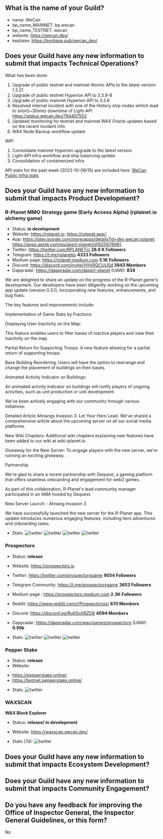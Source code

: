## What is the name of your Guild?

* name: WeCan
* bp_name_MAINNET: bp.wecan
* bp_name_TESTNET: wecan
* website: https://wecan.dev/
* keybase: https://keybase.pub/wecan_dev/

## Does your Guild have any new information to submit that impacts Technical Operations?

What has been done:

1. Upgrade of public testnet and mainnet Atomic APIs to the latest version 1.3.21
2. Upgrade of public testnet Hyperion API to 3.3.9-8
3. Upgrade of public mainnet Hyperion API to 3.3.6
4. Resolved internal incident with one of the History ship nodes whilch lead to short(~30min) downtime of Light-API https://status.wecan.dev/794407553
5. Updated monitoring for testnet and mainnet WAX Oracle updates based on the recent incident info
6. WAX Node Backup workflow update

WIP:

1. Consolidate mainnet Hyperion upgrade to the latest version
2. Light-API infra workflow and ship balancing update
3. Consolidation of containerized infra


API stats for the past week (2023-10-09/15) are included here: [WeCan Public Infra stats](https://github.com/We-Can-dev/waxguilds/blob/October-2023/reports/bp.wecan/images/stats/october_2023/)

## Does your Guild have any new information to submit that impacts Product Development?

### R-Planet MMO Strategy game (Early Access Alpha) (rplainet.io alchemy game)
* Status: **in development**
* Website: https://rplanet.io;
           https://rplanet.app/;
* App: https://play.google.com/store/apps/details?id=dev.wecan.rplanet; 
       https://apps.apple.com/es/app/r-planet/id1625678981;
* Twitter: https://twitter.com/RPLANETio **28.6 K Followers**
* Telegram: https://t.me/rplanetio **4333 Followers**
* Medium page: https://rplanet.medium.com **5.1K Followers**
* Discord: https://discord.com/invite/VHV6QCUU5d **3943 Members**
* Dappradar: https://dappradar.com/dapp/r-planet (UAW): **834**

We are delighted to share an update on the progress of the R-Planet game's development. Our developers have been diligently working on the upcoming app update (version 0.3.1), incorporating new features, enhancements, and bug fixes.

The key features and improvements include:

Implementation of Game Stats by Fractions

Displaying User Inactivity on the Map:

This feature enables users to filter bases of inactive players and view their inactivity on the map.

Partial Return for Supporting Troops:
A new feature allowing for a partial return of supporting troops.

Base Building Reordering:
Users will have the option to rearrange and change the placement of buildings on their bases.

Animated Activity Indicator on Buildings:

An animated activity indicator on buildings will notify players of ongoing activities, such as unit production or unit development.

We've been actively engaging with our community through various initiatives:

Detailed Article Ahnangs Invasion 3: Let Your Hero Lead. 
We've shared a comprehensive article about the upcoming server on all our social media platforms.

New Wiki Chapters:
Additional wiki chapters explaining new features have been added to our wiki at wiki.rplanet.io.

Giveaway for the New Server:
To engage players with the new server, we're running an exciting giveaway.



 Partnership

We're glad to share a recent partnership with Dequest, a gaming platform that offers seamless onboarding and engagement for web3 games. 



As part of this collaboration, R-Planet's lead community manager participated in an AMA hosted by Dequest.




New Server Launch - Ahnang Invasion 3

We have successfully launched the new server for the R-Planet app. This update introduces numerous engaging features, including hero adventures and onboarding tasks.



* Stats: 
![twitter](https://github.com/We-Can-dev/waxguilds/blob/September-2023/reports/bp.wecan/images/wecan_image76.png)
![twitter](https://github.com/We-Can-dev/waxguilds/blob/September-2023/reports/bp.wecan/images/wecan_image77.png)
![twitter](https://github.com/We-Can-dev/waxguilds/blob/September-2023/reports/bp.wecan/images/wecan_image82.png)
![twitter](https://github.com/We-Can-dev/waxguilds/blob/September-2023/reports/bp.wecan/images/wecan_image84.png)

### Prospectors
* Status: **release**
* Website: https://prospectors.io
* Twitter: https://twitter.com/prospectorsgame **9054 Followers**
* Telegram Community: https://t.me/prospectorsgame **3653 Followers**
* Medium page : https://prospectors.medium.com **2.3K Followers**
* Reddit: https://www.reddit.com/r/Prospectorsio/ **670 Members**
* Discord: https://discord.gg/Ru6SnXRZD8 **4094 Members**
* Dappradar: https://dappradar.com/wax/games/prospectors (UAW): **9.99k**

* Stats: 
![twitter](https://github.com/We-Can-dev/waxguilds/blob/September-2023/reports/bp.wecan/images/wecan_image81.png)
![twitter](https://github.com/We-Can-dev/waxguilds/blob/September-2023/reports/bp.wecan/images/wecan_image83.png)
![twitter](https://github.com/We-Can-dev/waxguilds/blob/September-2023/reports/bp.wecan/images/wecan_image85.png)

### Pepper Stake
* Status: **release**
* Website:
 - https://pepperstake.online/
 - https://testnet.pepperstake.online/

* Stats: 
![twitter](https://github.com/We-Can-dev/waxguilds/blob/September-2023/reports/bp.wecan/images/wecan_image78.png)

### WAXSCAN
**WAX Block Explorer**
* Status: **release/ in development**
* Website: https://waxscan.wecan.dev/


* Stats (7d): 
![twitter](https://github.com/We-Can-dev/waxguilds/blob/September-2023/reports/bp.wecan/images/wecan_image80.png)

## Does your Guild have any new information to submit that impacts Ecosystem Development?

## Does your Guild have any new information to submit that impacts Community Engagement?

## Do you have any feedback for improving the Office of Inspector General, the Inspector General Guidelines, or this form?

No
